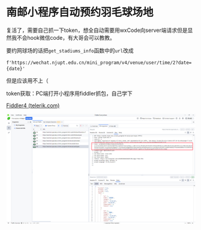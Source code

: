 # 南邮小程序自动预约羽毛球场地

复活了，需要自己抓一下token，想全自动需要用wxCode向server端请求但是显然我不会hook微信code，有大哥会可以教教。

要约网球场的话把`get_stadiums_info`函数中的`url`改成

```
f'https://wechat.njupt.edu.cn/mini_program/v4/venue/user/time/2?date={date}'
```

但是应该用不上（

token获取：PC端打开小程序用fiddler抓包，自己学下

[Fiddler4 (telerik.com)](https://www.telerik.com/download/fiddler/fiddler4)

![1](images/1.png)

